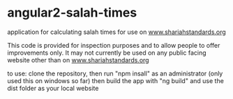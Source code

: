 # angular2-salah-times
application for calculating salah times for use on www.shariahstandards.org

This code is provided for inspection purposes and to allow people to offer improvements only.
It may not currently be used on any public facing website other than on www.shariahstandards.org

to use: clone the repository, then run "npm insall" as an administrator (only used this on windows so far)
then build the app with "ng build" and use the dist folder as your local website


